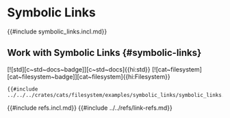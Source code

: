 # Symbolic Links

{{#include symbolic_links.incl.md}}

## Work with Symbolic Links {#symbolic-links}

[![std][c~std~docs~badge]][c~std~docs]{{hi:std}} [![cat~filesystem][cat~filesystem~badge]][cat~filesystem]{{hi:Filesystem}}

```rust,editable
{{#include ../../../crates/cats/filesystem/examples/symbolic_links/symbolic_links.rs:example}}
```

{{#include refs.incl.md}}
{{#include ../../refs/link-refs.md}}

<div class="hidden">
</div>
